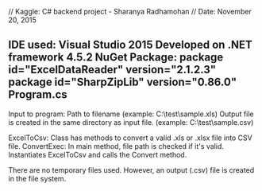 // Kaggle: C# backend project - Sharanya Radhamohan
// Date: November 20, 2015

IDE used: Visual Studio 2015
Developed on .NET framework 4.5.2
NuGet Package: package id="ExcelDataReader" version="2.1.2.3"
				package id="SharpZipLib" version="0.86.0"
Program.cs
----------
Input to program: Path to filename (example: C:\test\sample.xls)
Output file is created in the same directory as input file. (example: C:\test\sample.csv)

ExcelToCsv: Class has methods to convert a valid .xls or .xlsx file into CSV file.
ConvertExec: In main method, file path is checked if it's valid.
				Instantiates ExcelToCsv and calls the Convert method.

There are no temporary files used. However, an output (.csv) file is created in the file system.